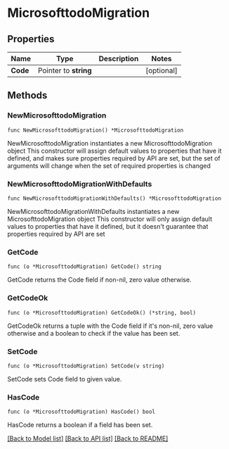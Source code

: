 # MicrosofttodoMigration

## Properties

Name | Type | Description | Notes
------------ | ------------- | ------------- | -------------
**Code** | Pointer to **string** |  | [optional] 

## Methods

### NewMicrosofttodoMigration

`func NewMicrosofttodoMigration() *MicrosofttodoMigration`

NewMicrosofttodoMigration instantiates a new MicrosofttodoMigration object
This constructor will assign default values to properties that have it defined,
and makes sure properties required by API are set, but the set of arguments
will change when the set of required properties is changed

### NewMicrosofttodoMigrationWithDefaults

`func NewMicrosofttodoMigrationWithDefaults() *MicrosofttodoMigration`

NewMicrosofttodoMigrationWithDefaults instantiates a new MicrosofttodoMigration object
This constructor will only assign default values to properties that have it defined,
but it doesn't guarantee that properties required by API are set

### GetCode

`func (o *MicrosofttodoMigration) GetCode() string`

GetCode returns the Code field if non-nil, zero value otherwise.

### GetCodeOk

`func (o *MicrosofttodoMigration) GetCodeOk() (*string, bool)`

GetCodeOk returns a tuple with the Code field if it's non-nil, zero value otherwise
and a boolean to check if the value has been set.

### SetCode

`func (o *MicrosofttodoMigration) SetCode(v string)`

SetCode sets Code field to given value.

### HasCode

`func (o *MicrosofttodoMigration) HasCode() bool`

HasCode returns a boolean if a field has been set.


[[Back to Model list]](../README.md#documentation-for-models) [[Back to API list]](../README.md#documentation-for-api-endpoints) [[Back to README]](../README.md)


